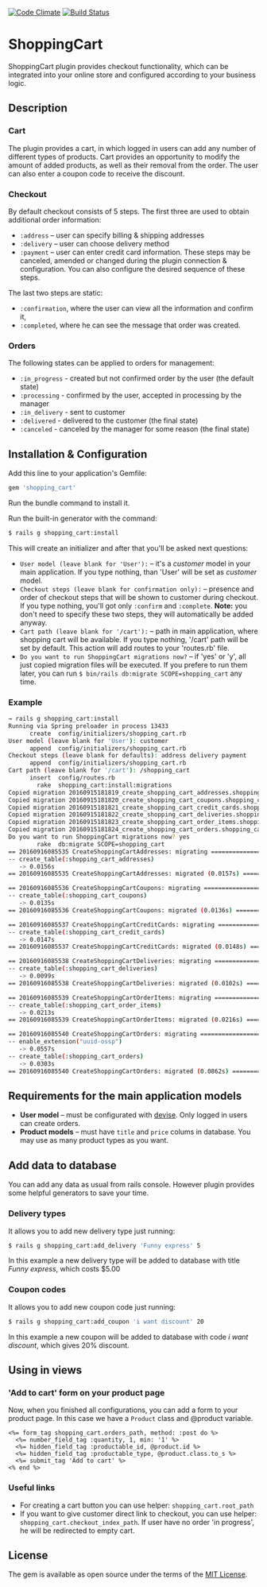 [![Code Climate](https://codeclimate.com/github/kirill-oleynik/ShoppingCart/badges/gpa.svg)](https://codeclimate.com/github/kirill-oleynik/ShoppingCart)
[![Build Status](https://travis-ci.org/kirill-oleynik/ShoppingCart.svg?branch=development)](https://travis-ci.org/kirill-oleynik/ShoppingCart)
# ShoppingCart
ShoppingCart plugin provides checkout functionality, which can be integrated into your online store and configured according to your business logic.

## Description

### Cart
The plugin provides a cart, in which logged in users can add any number of different types of products. Cart provides an opportunity to modify the amount of added products, as well as their removal from the order. The user can also enter a coupon code to receive the discount.

### Checkout
By default checkout consists of 5 steps. The first three are used to obtain additional order information:
* `:address` – user can specify billing & shipping addresses
* `:delivery` – user can choose delivery method
* `:payment` – user can enter credit card information.
These steps may be canceled, amended or changed during the plugin connection & configuration. You can also configure the desired sequence of these steps.

The last two steps are static:
* `:confirmation`, where the user can view all the information and confirm it,
* `:completed`, where he can see the message that order was created.

### Orders
The following states can be applied to orders for management:
* `:in_progress` - created but not confirmed order by the user (the default state)
* `:processing` - confirmed by the user, accepted in processing by the manager
* `:in_delivery` - sent to customer
* `:delivered` - delivered to the customer (the final state)
* `:canceled` - canceled by the manager for some reason (the final state)

## Installation & Configuration
Add this line to your application's Gemfile:

```ruby
gem 'shopping_cart'
```
Run the bundle command to install it.

Run the built-in generator with the command:
```bash
$ rails g shopping_cart:install
```
This will create an initializer and after that you'll be asked next questions:
* ```User model (leave blank for 'User'):``` – it's a *customer* model in your main application. If you type nothing, than 'User' will be set as *customer* model.
* ```Checkout steps (leave blank for confirmation only):``` – presence and order of checkout steps that will be shown to customer during checkout. If you type nothing, you'll got only ```:confirm``` and ```:complete```. **Note:** you don't need to specify these two steps, they will automatically be added anyway.
* ```Cart path (leave blank for '/cart'):``` – path in main application, where shopping cart will be available. If you type nothing, '/cart' path will be set by default. This action will add routes to your 'routes.rb' file.
* ```Do you want to run ShoppingCart migrations now?``` – if 'yes' or 'y', all just copied migration files will be executed. If you prefere to run them later, you can run ```$ bin/rails db:migrate SCOPE=shopping_cart``` any time.

### Example
```bash
→ rails g shopping_cart:install
Running via Spring preloader in process 13433
      create  config/initializers/shopping_cart.rb
User model (leave blank for 'User'): customer
      append  config/initializers/shopping_cart.rb
Checkout steps (leave blank for defaults): address delivery payment
      append  config/initializers/shopping_cart.rb
Cart path (leave blank for '/cart'): /shopping_cart
      insert  config/routes.rb
        rake  shopping_cart:install:migrations
Copied migration 20160915181819_create_shopping_cart_addresses.shopping_cart.rb from shopping_cart
Copied migration 20160915181820_create_shopping_cart_coupons.shopping_cart.rb from shopping_cart
Copied migration 20160915181821_create_shopping_cart_credit_cards.shopping_cart.rb from shopping_cart
Copied migration 20160915181822_create_shopping_cart_deliveries.shopping_cart.rb from shopping_cart
Copied migration 20160915181823_create_shopping_cart_order_items.shopping_cart.rb from shopping_cart
Copied migration 20160915181824_create_shopping_cart_orders.shopping_cart.rb from shopping_cart
Do you want to run ShoppingCart migrations now? yes
        rake  db:migrate SCOPE=shopping_cart
== 20160916085535 CreateShoppingCartAddresses: migrating ======================
-- create_table(:shopping_cart_addresses)
   -> 0.0156s
== 20160916085535 CreateShoppingCartAddresses: migrated (0.0157s) =============

== 20160916085536 CreateShoppingCartCoupons: migrating ========================
-- create_table(:shopping_cart_coupons)
   -> 0.0135s
== 20160916085536 CreateShoppingCartCoupons: migrated (0.0136s) ===============

== 20160916085537 CreateShoppingCartCreditCards: migrating ====================
-- create_table(:shopping_cart_credit_cards)
   -> 0.0147s
== 20160916085537 CreateShoppingCartCreditCards: migrated (0.0148s) ===========

== 20160916085538 CreateShoppingCartDeliveries: migrating =====================
-- create_table(:shopping_cart_deliveries)
   -> 0.0099s
== 20160916085538 CreateShoppingCartDeliveries: migrated (0.0102s) ============

== 20160916085539 CreateShoppingCartOrderItems: migrating =====================
-- create_table(:shopping_cart_order_items)
   -> 0.0213s
== 20160916085539 CreateShoppingCartOrderItems: migrated (0.0216s) ============

== 20160916085540 CreateShoppingCartOrders: migrating =========================
-- enable_extension("uuid-ossp")
   -> 0.0557s
-- create_table(:shopping_cart_orders)
   -> 0.0303s
== 20160916085540 CreateShoppingCartOrders: migrated (0.0862s) ================
```

## Requirements for the main application models
* **User model** –  must be configurated with [devise](https://github.com/plataformatec/devise). Only logged in users can create orders.
* **Product models** – must have `title` and `price` colums in database. You may use as many product types as you want.

## Add data to database
You can add any data as usual from rails console. However plugin provides some helpful generators to save your time.

### Delivery types
It allows you to add new delivery type just running:
```bash
$ rails g shopping_cart:add_delivery 'Funny express' 5
```
In this example a new delivery type will be added to database with title *Funny express*, which costs $5.00

### Coupon codes
It allows you to add new coupon code just running:
```bash
$ rails g shopping_cart:add_coupon 'i want discount' 20
```
In this example a new coupon will be added to database with code *i want discount*, which gives 20% discount.

## Using in views
### 'Add to cart' form on your product page
Now, when you finished all configurations, you can add a form to your product page. In this case we have a `Product` class and @product variable.
```
<%= form_tag shopping_cart.orders_path, method: :post do %>
  <%= number_field_tag :quantity, 1, min: '1' %>
  <%= hidden_field_tag :productable_id, @product.id %>
  <%= hidden_field_tag :productable_type, @product.class.to_s %>
  <%= submit_tag 'Add to cart' %>
<% end %>
```

### Useful links
* For creating a cart button you can use helper: `shopping_cart.root_path`
* If you want to give customer direct link to checkout, you can use helper: `shopping_cart.checkout_index_path`. If user have no order 'in progress', he will be redirected to empty cart.

## License
The gem is available as open source under the terms of the [MIT License](http://opensource.org/licenses/MIT).
